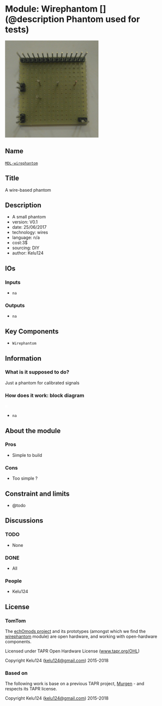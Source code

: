 # Module: Wirephantom [](@description Phantom used for tests)

![](/wirephantom/viewme.png)

## Name

[`MDL-wirephantom`]()

## Title

A wire-based phantom

## Description

* A small phantom
* version: V0.1
* date: 25/06/2017
* technology: wires
* language: n/a
* cost:3$
* sourcing: DIY
* author: Kelu124

## IOs

### Inputs

* `na`

### Outputs

* `na`

## Key Components

* `Wirephantom` 

## Information

### What is it supposed to do?

Just a phantom for calibrated signals

### How does it work: block diagram

![Block schema](/wirephantom/source/blocks.png)

* `na`


## About the module

### Pros

* Simple to build

### Cons

* Too simple ?

## Constraint and limits

* @todo



## Discussions

### TODO

* None


### DONE

* All

### People

* Kelu124

## License

### TomTom 

The [echOmods project](https://github.com/kelu124/echomods) and its prototypes (amongst which we find the [wirephantom](/wirephantom/) module) are open hardware, and working with open-hardware components.

Licensed under TAPR Open Hardware License (www.tapr.org/OHL)

Copyright Kelu124 (kelu124@gmail.com) 2015-2018

### Based on 

The following work is base on a previous TAPR project, [Murgen](https://github.com/kelu124/murgen-dev-kit) - and respects its TAPR license.

Copyright Kelu124 (kelu124@gmail.com) 2015-2018


